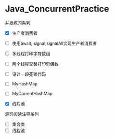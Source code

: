 # Java_ConcurrentPractice

并发练习系列
- [x] 生产者消费者
- [ ] 使用await, signal,signalAll实现生产者消费者
- [ ] 多线程打印字符数组
- [ ] 两个线程交替打印奇偶数
- [ ] 设计一段死锁代码
- [ ] MyHashMap
- [ ] MyCurrentHashMap
- [x] 线程池



源码阅读注释系列
- [ ] 集合类
- [ ] 线程池
